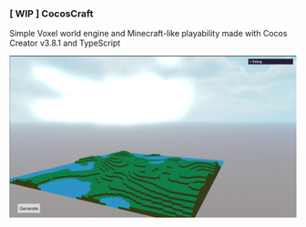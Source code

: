 ### [ WIP ] CocosCraft

Simple Voxel world engine and Minecraft-like playability made with Cocos Creator v3.8.1 and TypeScript

![Voxel World](./repo/voxel-git.png)